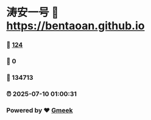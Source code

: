 # 涛安一号 :link: https://bentaoan.github.io 
### :page_facing_up: [124](https://bentaoan.github.io/tag.html) 
### :speech_balloon: 0 
### :hibiscus: 134713 
### :alarm_clock: 2025-07-10 01:00:31 
### Powered by :heart: [Gmeek](https://github.com/Meekdai/Gmeek)
